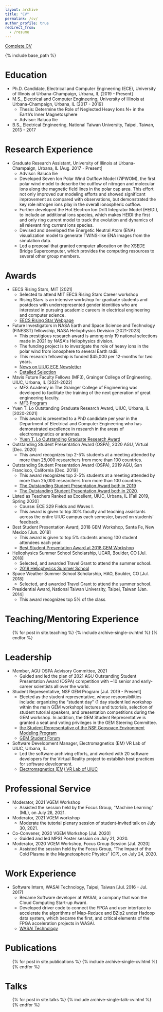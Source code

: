 ```yaml
---
layout: archive
title: "CV"
permalink: /cv/
author_profile: true
redirect_from:
  - /resume
---
```


[Complete CV](http://yilerat19.github.io/files/Mei_Yun_Lin_CV_2021Aug.pdf)

{% include base_path %}

Education
======
* Ph.D. Candidate, Electrical and Computer Engineering (ECE), University of Illinois at Urbana-Champaign, Urbana, IL [2019 - Present]
* M.S., Electrical and Computer Engineering, University of Illinois at Urbana-Champaign, Urbana, IL [2017 - 2019]
  * Thesis: Determine the Role of Neglected Heavy Ions N+ in the Earth’s Inner Magnetosphere
  * Advisor: Raluca Ilie
* B.S., Electrical Engineering, National Taiwan University, Taipei, Taiwan, 2013 - 2017

Research Experience
======
* Graduate Research Assistant, University of Illinois at Urbana-Champaign, Urbana, IL [Aug. 2017 - Present]
  * Advisor: Raluca Ilie
  * Developed Seven Ion Polar Wind Outflow Model (7iPWOM), the first polar wind model to describe the outflow of nitrogen and molecular ions along the magnetic field lines in the polar cap area. This effort not only improved our modeling efforts and showed significant improvement as compared with observations, but demonstrated the key role nitrogen ions play in the overall ionospheric outflow.
  * Further developed the Hot Electron Ion Drift Integrator Model (HEIDI), to include an additional ions species, which makes HEIDI the first and only ring current model to track the evolution and dynamics of all relevant ring current ions species.
  * Devised and developed the Energetic Neutral Atom (ENA) visualization model to generate TWINS-like ENA images from the simulation data.
  * Led a proposal that granted computer allocation on the XSEDE Bridge Supercomputer, which provides the computing resources to several other group members.

Awards
======
* EECS Rising Stars, MIT [2021]
  * Selected to attend MIT EECS Rising Stars Career workshop
  * Rising Stars is an intensive workshop for graduate students and postdocs with underrepresented gender identities who are interested in pursuing academic careers in electrical engineering and computer science.
  * [EECS Rising Star Webpage](https://risingstars21-eecs.mit.edu/)
* Future Investigators in NASA Earth and Space Science and Technology (FINESST) fellowship, NASA Heliophysics Devision [2021-2023]
  * This prestigious research award is among only 19 national selections made in 2021 by NASA's Heliophysics division.
  * The funding project is to investigate the role of heavy ions in the polar wind from ionosphere to several Earth radii.
  * This research fellowship is funded $45,000 per 12-months for two years.  
  * [News on UIUC ECE Newsletter](https://ece.illinois.edu/newsroom/news/40395)
  * [Detailed Selection](https://nspires.nasaprs.com/external/solicitations/summary.do?solId=%7B3E72ED7E-1FBD-F815-5A4E-2DA033EF7449%7D&path=&method=init)
* Mavis Future Faculty Fellows (MF3), Grainger College of Engineering, UIUC, Urbana, IL [2021-2022]
  * MF3 Academy in The Grainger College of Engineering was developed to facilitate the training of the next generation of great engineering faculty.
  * [MF3 Program](http://publish.illinois.edu/engr-mavis/)
* Yuen T. Lo Outstanding Graduate Research Award, UIUC, Urbana, IL [2020-2021]
  * This award is presented to a PhD candidate per year in the Department of Electrical and Computer Engineering who has demonstrated excellence in research in the areas of electromagnetics or antennas.
  * [Yuen T. Lo Outstanding Graduate Research Award](https://ece.illinois.edu/academics/grad/awards/lo)
* Outstanding Student Presentation Award (OSPA), 2020 AGU, Virtual [Dec. 2020]
  * This award recognizes top 2-5% students at a meeting attended by more than 25,000 researchers from more than 100 countries.
* Outstanding Student Presentation Award (OSPA), 2019 AGU, San Francisco, California [Dec. 2019]
  * This award recognizes top 2-5% students at a meeting attended by more than 25,000 researchers from more than 100 countries.
  * [The Outstanding Student Presentation Award both in 2019](https://ece.illinois.edu/newsroom/news/7615)
  * [The Outstanding Student Presentation Award both in 2020](https://ece.illinois.edu/newsroom/news/34037).
* Listed as Teachers Ranked as Excellent, UIUC, Urbana, IL [Fall 2019, Spring 2020]
  * Course: ECE 329 Fields and Waves I.
  * This award is given to top 30% faculty and teaching assistants across the entire UIUC campus each semester, based on students’ feedback.
* Best Student Presentation Award, 2018 GEM Workshop, Santa Fe, New Mexico [Jun. 2018]
  * This award is given to top 5% students among 100 student attendees each year.
  * [Best Student Presentation Award at 2018 GEM Workshop](https://ece.illinois.edu/newsroom/news/4058)
* Heliophysics Summer School Scholarship, UCAR, Boulder, CO [Jul. 2018]
  * Selected, and awarded Travel Grant to attend the summer school.
  * [2018 Heliophysics Summer School](https://cpaess.ucar.edu/heliophysics/summer-school/2018-faculty-participants)
* Space Weather Summer School Scholarship, HAO, Boulder, CO [Jul. 2018]
  * Selected, and awarded Travel Grant to attend the summer school.
* Presidential Award, National Taiwan University, Taipei, Taiwan [Jan. 2014]
  * This award recognizes top 5% of the class.

Teaching/Mentoring Experience
======
<ul>{% for post in site.teaching %}
  {% include archive-single-cv.html %}
{% endfor %}</ul>

Leadership
======
* Member, AGU OSPA Advisory Committee, 2021
  * Guided and led the plan of 2021 AGU Outstanding Student Presentation Award (OSPA) competition with ~10 senior and early-career scientists all over the world.
* Student Representative, NSF GEM Program [Jul. 2019 - Present]
  * Elected as the student representative, whose responsibilities include: organizing the “student day" (1 day student led workshop within the main GEM workshop) lectures and tutorials, selection of student tutorial speakers, and presentation competitions during the GEM workshop. In addition, the GEM Student Representative is granted a seat and voting privileges in the GEM Steering Committee.
  * [the Student Representative of the NSF Geospace Environment Modeling Program](https://ece.illinois.edu/newsroom/news/17359)
  * [GEM Student Forum](https://gem.epss.ucla.edu/mediawiki/index.php/GEM_Student_Forum)
* Software Development Manager, Electromagnetics (EM) VR Lab of UIUC, Urbana, IL.
  * Led the software archiving efforts, and worked with 20 software developers for the Virtual Reality project to establish best practices for software development.
  * [Electromagnetics (EM) VR Lab of UIUC](https://www.ilie.ece.illinois.edu/vr-immersive-learning)


Professional Service
======
* Moderator, 2021 VGEM Workshop
  * Assisted the session held by the Focus Group, “Machine Learning" (ML), on July 28, 2021.
* Moderator, 2021 VGEM workshop
  * Moderate the tutorial plenary session of student-invited talk on July 30, 2021.
* Co-Convener, 2020 VGEM Workshop [Jul. 2020]
  * Guided and led MPS1 Poster session on July 21, 2020.
* Moderator, 2020 VGEM Workshop, Focus Group Session [Jul. 2020]
  * Assisted the session held by the Focus Group, “The Impact of the Cold Plasma in the Magnetospheric Physics" (CP), on July 24, 2020.

Work Experience
======
* Software Intern, WASAI Technology, Taipei, Taiwan [Jul. 2016 - Jul. 2017]
  * Became Software developer at WASAI, a company that won the Cloud Computing Start-up Award.
  * Developed driver code to connect the FPGA and user interface to accelerate the algorithms of Map-Reduce and BZip2 under Hadoop data system, which became the first, and critical elements of the FPGA acceleration projects in WASAI.
  * [WASAI Technology](https://www.wasaitech.com/)


Publications
======
  <ul>{% for post in site.publications %}
    {% include archive-single-cv.html %}
  {% endfor %}</ul>

Talks
======
  <ul>{% for post in site.talks %}
    {% include archive-single-talk-cv.html %}
  {% endfor %}</ul>
